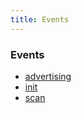 ```yaml
---
title: Events
---
```


### Events

- [advertising](/plugin/bluetooth/event/advertising/)
- [init](/plugin/bluetooth/event/init/)
- [scan](/plugin/bluetooth/event/scan/)
